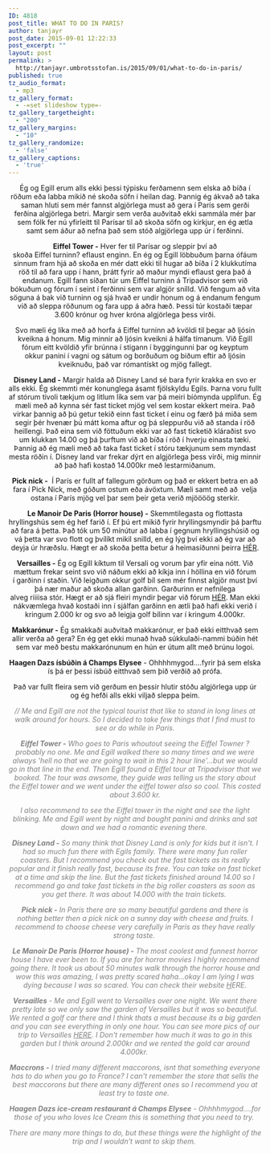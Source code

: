 ```yaml
---
ID: 4818
post_title: WHAT TO DO IN PARIS?
author: tanjayr
post_date: 2015-09-01 12:22:33
post_excerpt: ""
layout: post
permalink: >
  http://tanjayr.umbrotsstofan.is/2015/09/01/what-to-do-in-paris/
published: true
tz_audio_format:
  - mp3
tz_gallery_format:
  - -=set slideshow type=-
tz_gallery_targetheight:
  - "200"
tz_gallery_margins:
  - "10"
tz_gallery_randomize:
  - 'false'
tz_gallery_captions:
  - 'true'
---
```

<p style="text-align: center;">Ég og Egill erum alls ekki þessi týpisku ferðamenn sem elska að bíða í röðum eða labba mikið né skoða söfn í heilan dag. Þannig ég ákvað að taka saman hluti sem mér fannst algjörlega must að gera í París sem gerði ferðina algjörlega betri. Margir sem verða auðvitað ekki sammála mér þar sem fólk fer nú yfirleitt til Parísar til að skoða söfn og kirkjur, en ég ætla samt sem áður að nefna það sem stóð algjörlega upp úr í ferðinni.</p>
<p style="text-align: center;"><strong><span class="nwe">Eiffel</span> <span class="nwe">Tower</span> -</strong> Hver fer til Parísar og sleppir því að skoða <span class="nwe">Eiffel</span> turninn? eflaust enginn. En ég og Egill löbbuðum þarna ófáum sinnum fram hjá að skoða en mér datt ekki til hugar að bíða í 2 klukkutíma röð til að fara upp í hann, þrátt fyrir að maður myndi eflaust gera það á endanum. Egill fann síðan túr um <span class="nwe">Eiffel</span> turninn á <span class="nwe">Tripadvisor</span> sem við bókuðum og fórum í seint í ferðinni sem var algjör snilld. Við fengum að vita söguna á bak við turninn og sjá hvað er undir honum og á endanum fengum við að sleppa röðunum og fara upp á aðra hæð. Þessi túr kostaði tæpar 3.600 krónur og hver króna algjörlega þess virði.</p>
<p style="text-align: center;">Svo mæli ég líka með að horfa á <span class="nwe">Eiffel</span> turninn að kvöldi til þegar að ljósin kveikna á honum. Mig minnir að ljósin kveikni á hálfa tímanum. Við Egill fórum eitt kvöldið yfir brúnna í stigann í byggingunni þar og keyptum okkur <span class="nwe">panini</span> í vagni og sátum og borðuðum og biðum eftir að ljósin kveiknuðu, það var rómantískt og mjög fallegt.</p>
<p style="text-align: center;"><strong><span class="nwe">Disney</span> Land -</strong> Margir halda að <span class="nwe">Disney</span> Land sé bara fyrir krakka en svo er alls ekki. Ég skemmti mér konunglega ásamt fjölskyldu Egils. Þarna voru fullt af stórum <span class="nwe">tivoli</span> tækjum og litlum líka sem var þá meiri bíómynda upplifun.
Ég mæli með að kynna sér fast <span class="nwe">ticket</span> mjög vel sem kostar ekkert meira. Það virkar þannig að þú getur tekið einn fast <span class="nwe">ticket</span> í einu og færð þá miða sem segir þér hvenær þú mátt koma aftur og þá sleppurðu við að standa í röð heillengi. Það eina sem við föttuðum ekki var að fast <span class="nwe">ticketið</span> kláraðist svo um klukkan 14.00 og þá þurftum við að bíða í röð í hverju einasta tæki. Þannig að ég mæli með að taka fast <span class="nwe">ticket</span> í stóru tækjunum sem myndast mesta röðin í. <span class="nwe">Disney</span> land var frekar dýrt en algjörlega þess virði, mig minnir að það hafi kostað <span class="nwe">14.000kr</span> með lestarmiðanum.</p>
<p style="text-align: center;"><strong><span class="nwe">Pick</span> <span class="nwe">nick</span> -</strong>  Í París er fullt af fallegum görðum og það er ekkert betra en að fara í <span class="nwe">Pick</span> <span class="nwe">Nick</span>, með góðum ostum eða ávöxtum. Mæli samt með að  velja ostana í París mjög vel þar sem þeir geta verið <span class="nwe">mjöööög</span> sterkir.</p>
<p style="text-align: center;"><strong><span class="nwe">Le</span> <span class="nwe">Manoir</span> <span class="nwe">De</span> <span class="nwe">Paris</span> (<span class="nwe">Horror</span> <span class="nwe">house</span>) -</strong> Skemmtilegasta og flottasta hryllingshús sem ég hef farið í. Ef þú ert mikið fyrir hryllingsmyndir þá þarftu að fara á þetta. Það tók um 50 mínútur að labba í gegnum hryllingshúsið og vá þetta var svo flott og þvílíkt mikil snilld, en ég lýg því ekki að ég var að deyja úr hræðslu. Hægt er að skoða þetta betur á heimasíðunni þeirra <a href="http://www.lemanoirdeparis.fr" target="_blank">HÉR</a>.</p>
<p style="text-align: center;"><strong><span class="nwe">Versailles</span> -</strong> Ég og Egill kíktum til Versali og vorum þar yfir eina nótt. Við mættum frekar seint svo við náðum ekki að kíkja inn í höllina en við fórum í garðinn í staðin. Við leigðum okkur golf bíl sem mér finnst algjör must því þá nær maður að skoða allan garðinn. Garðurinn er nefnilega alveg <span class="nwe">riiiisa</span> stór. Hægt er að sjá fleiri myndir þegar við fórum <a href="http://www.tanjayr.com/versailles/" target="_blank">HÉR</a>. Man ekki nákvæmlega hvað kostaði inn í sjálfan garðinn en ætli það hafi ekki verið í kringum 2.000 <span class="rwe">kr</span> og svo að leigja golf bílinn var í kringum <span class="nwe">4.000kr</span>.</p>
<p style="text-align: center;"><strong>Makkarónur -</strong> Ég smakkaði auðvitað makkarónur, er það ekki eitthvað sem allir verða að gera? En ég get ekki munað hvað <span class="nwe">súkkulaði-nammi</span> búðin hét sem var með bestu makkarónunum en hún er útum allt með brúnu <span class="nwe">logoi</span>.</p>
<p style="text-align: center;"><strong><span class="nwe">Haagen</span> <span class="nwe">Dazs</span> ísbúðin á <span class="nwe">Champs</span> <span class="nwe">Elysee</span></strong> - <span class="nwe">Ohhhhmygod</span>....fyrir þá sem elska ís þá er þessi ísbúð eitthvað sem þið verðið að prófa.</p>
<p style="text-align: center;">Það var fullt fleira sem við gerðum en þessir hlutir stóðu algjörlega upp úr og ég hefði alls ekki viljað sleppa þeim.</p>
<p style="text-align: center;"><em><span style="color: #808080;">// Me and Egill are not the typical tourist that like to stand in long lines at walk around for hours. So I decided to take few things that I find must to see or do while in Paris.</span></em></p>
<p style="text-align: center;"><em><span style="color: #808080;"><strong>Eiffel Tower -</strong> Who goes to Paris whoutout seeing the Eiffel Towner ? probably no one. Me and Egill walked there so many times and we were always 'hell no that we are going to wait in this 2 hour line'...but we would go in that line in the end. Then Egill found a Eiffel tour at Tripadvisor that we booked. The tour was awsome, they guide was telling us the story about the Eiffel tower and we went under the eiffel tower also so cool. This costed about 3.600 kr.</span></em></p>
<p style="text-align: center;"><em><span style="color: #808080;">I also recommend to see the Eiffel tower in the night and see the light blinking. Me and Egill went by night and bought panini and drinks and sat down and we had a romantic evening there. </span></em></p>
<p style="text-align: center;"><em><span style="color: #808080;"><strong>Disney Land -</strong> So many think that Disney Land is only for kids but it isn't. I had so much fun there with Egils family. There were many fun roller coasters. But I recommend you check out the fast tickets as its really popular and it finish really fast, because its free. You can take on fast ticket at a time and skip the line. But the fast tickets finished around 14.00 so I recommend go and take fast tickets in the big roller coasters as soon as you get there. It was about 14.000 with the train tickets. </span></em></p>
<p style="text-align: center;"><em><span style="color: #808080;"><strong>Pick nick -</strong> In Paris there are so many beautiful gardens and there is nothing better then a pick nick on a sunny day with cheese and fruits. I recommend to choose cheese very carefully in Paris as they have really strong taste. </span></em></p>
<p style="text-align: center;"><em><span style="color: #808080;"><strong>Le Manoir De Paris (Horror house) -</strong> The most coolest and funnest horror house I have ever been to. If you are for horror movies I highly recommend going there. It took us about 50 minutes walk through the horror house and wow this was amazing, I was pretty scared haha...okay I am lying I was dying because I was so scared. You can check their website <a style="color: #808080;" href="http://www.lemanoirdeparis.fr" target="_blank">H</a>ERE.</span></em></p>
<p style="text-align: center;"><em><span style="color: #808080;"><strong>Versailles</strong> - Me and Egill went to Versailles over one night. We went there pretty late so we only saw the garden of Versailles but it was so beautiful. We rented a golf car there and I think thats a must because its a big garden and you can see everything in only one hour. You can see more pics of our trip to Versailles <a style="color: #808080;" href="http://www.tanjayr.com/versailles/" target="_blank">HERE</a>. I Don't remember how much it was to go in this garden but I think around 2.000kr and we rented the gold car around 4.000kr. </span></em></p>
<p style="text-align: center;"><em><span style="color: #808080;"><strong>Maccrons -</strong> I tried many different maccorons, isnt that something everyone has to do when you go to France? I can't remember the store that sells the best maccorons but there are many different ones so I recommend you at least try to taste one. </span></em></p>
<p style="text-align: center;"><em><span style="color: #808080;"><strong>Haagen Dazs ice-cream restaurant á Champs Elysee</strong> - Ohhhhmygod....for those of you who loves Ice Cream this is something that you need to try. </span></em></p>
<p style="text-align: center;"><em><span style="color: #808080;">There are many more things to do, but these things were the highlight of the trip and I wouldn't want to skip them. </span></em></p>